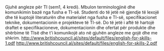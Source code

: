 Gjuhë angleze për TI (sem1, 4 kredi).
Mbulon terminologjinë dhe komunikimin bazë nga fusha e TI-së. Studenti do të jetë në
gjendje të lexojë dhe të kuptojë literaturën dhe materialet nga fusha e TI-së,
specifikacionet teknike, dokumentacionin e projekteve të TI-së. Do të jetë i aftë të hartojë
draftet e specifikacioneve, dokumentacionin dhe ofertat për produkte dhe shërbime të TIsë dhe t'i komunikojë ato në gjuhën angleze me gojë dhe me shkrim. 
http://www.britishcouncil.al/sites/default/files/english-for-skills-1.pdf
http://www.britishcouncil.al/sites/default/files/english-for-skills-2.pdf

